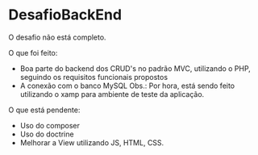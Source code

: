 # DesafioBackEnd
O desafio não está completo. 

O que foi feito:
- Boa parte do backend dos CRUD's no padrão MVC, utilizando o PHP, seguindo os requisitos funcionais propostos
- A conexão com o banco MySQL
Obs.: Por hora, está sendo feito utilizando o xamp para ambiente de teste da aplicação.

O que está pendente:
- Uso do composer
- Uso do doctrine
- Melhorar a View utilizando JS, HTML, CSS.
